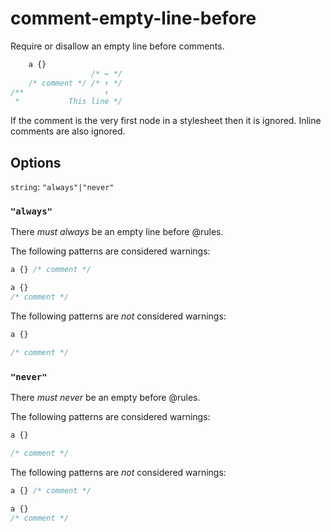 # comment-empty-line-before

Require or disallow an empty line before comments.

```css
    a {}
                  /* ← */
    /* comment */ /* ↑ */
/**                  ↑  
 *           This line */
```

If the comment is the very first node in a stylesheet then it is ignored. Inline comments are also ignored. 

## Options

`string`: `"always"|"never"`

### `"always"`

There *must always* be an empty line before @rules.

The following patterns are considered warnings:

```css
a {} /* comment */
```

```css
a {}
/* comment */
```

The following patterns are *not* considered warnings:

```css
a {}

/* comment */
```

### `"never"`

There *must never* be an empty before @rules.

The following patterns are considered warnings:

```css
a {}

/* comment */
```

The following patterns are *not* considered warnings:

```css
a {} /* comment */
```

```css
a {} 
/* comment */
```
